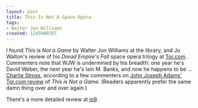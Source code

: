 ```yaml
---
layout: post
title: This Is Not A Space Opera
tags:
- Walter Jon Williams
created: 1245900767
---
```

I found *This is Not a Game* by Walter Jon Williams at the library, and Jo Walton's review of his *Dread Empire's Fall* space opera trilogy at [Tor.com](http://www.tor.com/index.php?option=com_content&view=blog&id=30151).  Commenters note that WJW is undermined by his breadth:  one year he's David Weber, the next year he's Iain M. Banks, and now he happens to be ... [Charlie Stross](), according to  a few commenters on [John Joseph Adams' Tor.com review](http://www.tor.com/index.php?option=com_content&view=blog&id=33027) of *This is Not a Game*.  (Readers apparently prefer the same damn thing over and over again.)

There's a more detailed review at [io9](http://io9.com/5192883/if-nothings-a-game-then-everything-is).
